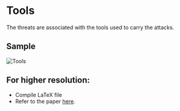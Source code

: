 # Tools
The threats are associated with the tools used to carry the attacks.


## Sample

![Tools](https://github.com/AbertayMachineLearningGroup/network-threats-taxonomy/blob/master/images/Tools.PNG)

## For higher resolution:
- Compile LaTeX file
- Refer to the paper [here](https://arxiv.org/abs/1806.03517).
